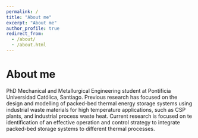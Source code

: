 ```yaml
---
permalink: /
title: "About me"
excerpt: "About me"
author_profile: true
redirect_from: 
  - /about/
  - /about.html
---
```

About me
======
PhD Mechanical and Metallurgical Engineering student at Pontificia Universidad Católica, Santiago. 
Previous research has focused on the design and modelling of packed-bed thermal energy storage systems using industrial waste materials for high temperature applications, such as CSP plants, and industrial process waste heat. Current research is focused on te identification of an effective operation and control strategy to integrate packed-bed storage systems to different thermal processes.


